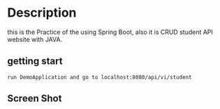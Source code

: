 # Description
this is the Practice of the using Spring Boot, also it is CRUD student API website with JAVA.

## getting start
    run DemoApplication and go to localhost:8080/api/vi/student

## Screen Shot
